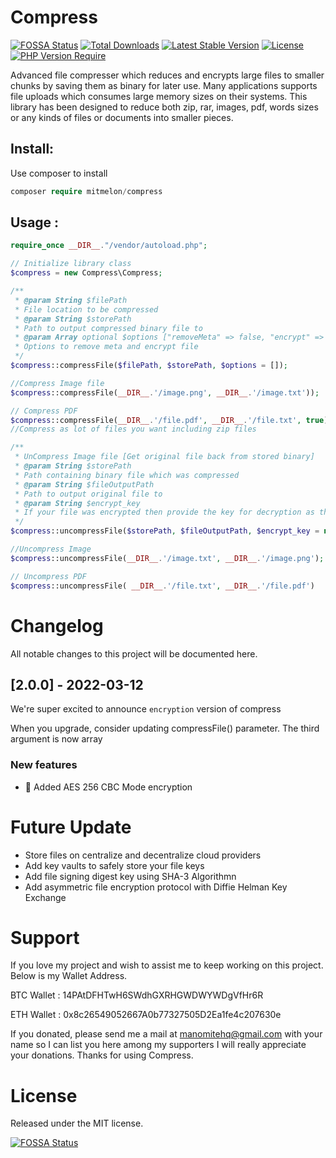 # Compress
[![FOSSA Status](https://app.fossa.com/api/projects/git%2Bgithub.com%2Fmitmelon%2FCompress.svg?type=shield)](https://app.fossa.com/projects/git%2Bgithub.com%2Fmitmelon%2FCompress?ref=badge_shield) [![Total Downloads](http://poser.pugx.org/mitmelon/compress/downloads)](https://packagist.org/packages/mitmelon/compress) [![Latest Stable Version](http://poser.pugx.org/mitmelon/compress/v/stable)](https://packagist.org/packages/mitmelon/compress) [![License](http://poser.pugx.org/mitmelon/compress/license)](https://packagist.org/packages/mitmelon/compress) [![PHP Version Require](http://poser.pugx.org/mitmelon/compress/require/php)](https://packagist.org/packages/mitmelon/compress)

 Advanced file compresser which reduces and encrypts large files to smaller chunks by saving them as binary for later use. Many applications supports file uploads which consumes large memory sizes on their systems. This library has been designed to reduce both zip, rar, images, pdf, words sizes or any kinds of files or documents into smaller pieces.

## Install:
Use composer to install
```php
composer require mitmelon/compress
```

## Usage :

```php
require_once __DIR__."/vendor/autoload.php";

// Initialize library class
$compress = new Compress\Compress;

/**
 * @param String $filePath
 * File location to be compressed
 * @param String $storePath
 * Path to output compressed binary file to
 * @param Array optional $options ["removeMeta" => false, "encrypt" => false, "key" => "password"]
 * Options to remove meta and encrypt file
 */
$compress::compressFile($filePath, $storePath, $options = []);

//Compress Image file
$compress::compressFile(__DIR__.'/image.png', __DIR__.'/image.txt'));

// Compress PDF
$compress::compressFile(__DIR__.'/file.pdf', __DIR__.'/file.txt', true));
//Compress as lot of files you want including zip files

/**
 * UnCompress Image file [Get original file back from stored binary]
 * @param String $storePath
 * Path containing binary file which was compressed
 * @param String $fileOutputPath
 * Path to output original file to
 * @param String $encrypt_key
 * If your file was encrypted then provide the key for decryption as third argument
 */
$compress::uncompressFile($storePath, $fileOutputPath, $encrypt_key = null);

//Uncompress Image
$compress::uncompressFile(__DIR__.'/image.txt', __DIR__.'/image.png');

// Uncompress PDF
$compress::uncompressFile( __DIR__.'/file.txt', __DIR__.'/file.pdf')

```


# Changelog

All notable changes to this project will be documented here.

## [2.0.0] - 2022-03-12

We're super excited to announce `encryption` version of compress

When you upgrade, consider updating compressFile() parameter. The third argument is now array

### New features

  - 🌟 Added AES 256 CBC Mode encryption

# Future Update

* Store files on centralize and decentralize cloud providers
* Add key vaults to safely store your file keys
* Add file signing digest key using SHA-3 Algorithmn
* Add asymmetric file encryption protocol with Diffie Helman Key Exchange

# Support

If you love my project and wish to assist me to keep working on this project. Below is my Wallet Address.

BTC Wallet : 14PAtDFHTwH6SWdhGXRHGWDWYWDgVfHr6R

ETH Wallet : 0x8c26549052667A0b77327505D2Ea1fe4c207630e

If you donated, please send me a mail at manomitehq@gmail.com with your name so I can list you here among my supporters
I will really appreciate your donations. Thanks for using Compress.


# License

Released under the MIT license.

[![FOSSA Status](https://app.fossa.com/api/projects/git%2Bgithub.com%2Fmitmelon%2FCompress.svg?type=large)](https://app.fossa.com/projects/git%2Bgithub.com%2Fmitmelon%2FCompress?ref=badge_large)
